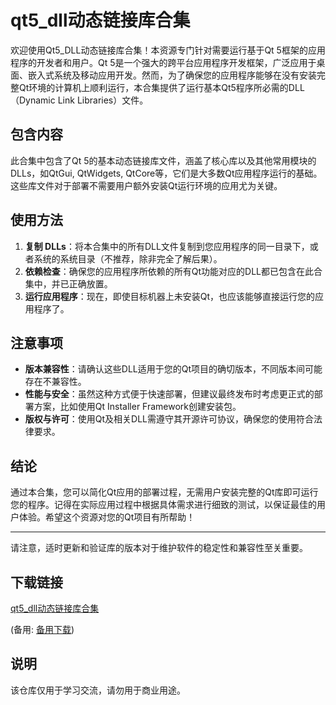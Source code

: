 # qt5_dll动态链接库合集

欢迎使用Qt5_DLL动态链接库合集！本资源专门针对需要运行基于Qt 5框架的应用程序的开发者和用户。Qt 5是一个强大的跨平台应用程序开发框架，广泛应用于桌面、嵌入式系统及移动应用开发。然而，为了确保您的应用程序能够在没有安装完整Qt环境的计算机上顺利运行，本合集提供了运行基本Qt5程序所必需的DLL（Dynamic Link Libraries）文件。

## 包含内容

此合集中包含了Qt 5的基本动态链接库文件，涵盖了核心库以及其他常用模块的DLLs，如QtGui, QtWidgets, QtCore等，它们是大多数Qt应用程序运行的基础。这些库文件对于部署不需要用户额外安装Qt运行环境的应用尤为关键。

## 使用方法

1. **复制 DLLs**：将本合集中的所有DLL文件复制到您应用程序的同一目录下，或者系统的系统目录（不推荐，除非完全了解后果）。
2. **依赖检查**：确保您的应用程序所依赖的所有Qt功能对应的DLL都已包含在此合集中，并已正确放置。
3. **运行应用程序**：现在，即使目标机器上未安装Qt，也应该能够直接运行您的应用程序了。

## 注意事项

- **版本兼容性**：请确认这些DLL适用于您的Qt项目的确切版本，不同版本间可能存在不兼容性。
- **性能与安全**：虽然这种方式便于快速部署，但建议最终发布时考虑更正式的部署方案，比如使用Qt Installer Framework创建安装包。
- **版权与许可**：使用Qt及相关DLL需遵守其开源许可协议，确保您的使用符合法律要求。

## 结论

通过本合集，您可以简化Qt应用的部署过程，无需用户安装完整的Qt库即可运行您的程序。记得在实际应用过程中根据具体需求进行细致的测试，以保证最佳的用户体验。希望这个资源对您的Qt项目有所帮助！

---

请注意，适时更新和验证库的版本对于维护软件的稳定性和兼容性至关重要。

## 下载链接
[qt5_dll动态链接库合集](https://pan.quark.cn/s/b139f3b2e7d3) 

(备用: [备用下载](https://pan.baidu.com/s/1d91rnVDqIHNGFgzcvnwAhQ?pwd=iyy8))

## 说明

该仓库仅用于学习交流，请勿用于商业用途。
